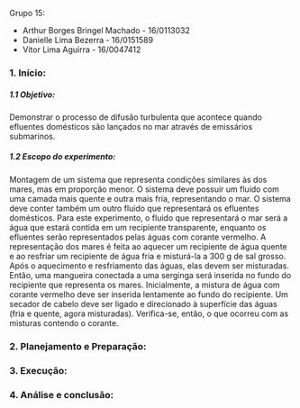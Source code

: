 Grupo 15:
- Arthur Borges Bringel Machado - 16/0113032
- Danielle Lima Bezerra - 16/0151589
- Vitor Lima Aguirra - 16/0047412

### 1.	Início:

##### 1.1 Objetivo:
Demonstrar o processo de difusão turbulenta que acontece quando efluentes domésticos são lançados no mar através de emissários submarinos.

##### 1.2 Escopo do experimento:
Montagem de um sistema que representa condições similares às dos mares, mas em proporção menor.
O sistema deve possuir um fluido com uma camada mais quente e outra mais fria, representando o mar. O sistema deve conter também um outro fluido que representará os efluentes domésticos. Para este experimento, o fluido que representará o mar será a água que estará contida em um recipiente transparente, enquanto os efluentes serão representados pelas águas com corante vermelho.
A representação dos mares é feita ao aquecer um recipiente de água quente e ao resfriar um recipiente de água fria e misturá-la a 300 g de sal grosso. Após o aquecimento e resfriamento das águas, elas devem ser misturadas. Então, uma mangueira conectada a uma serginga será inserida no fundo do recipiente que representa os mares. Inicialmente, a mistura de água com corante vermelho deve ser inserida lentamente ao fundo do recipiente. Um secador de cabelo deve ser ligado e direcionado à superfície das águas (fria e quente, agora misturadas). Verifica-se, então, o que ocorreu com as misturas contendo o corante.

### 2.	Planejamento e Preparação:

### 3.	Execução:

### 4.	Análise e conclusão:
